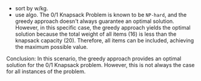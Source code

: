 ## 
- sort by w/kg.
- use algo.
The 0/1 Knapsack Problem is known to be `NP-hard`, and the greedy approach doesn't always guarantee an optimal solution. However, in this specific case, the greedy approach yields the optimal solution because the total weight of all items (16) is less than the knapsack capacity (20). Therefore, all items can be included, achieving the maximum possible value.

Conclusion: In this scenario, the greedy approach provides an optimal solution for the 0/1 Knapsack problem. However, this is not always the case for all instances of the problem.